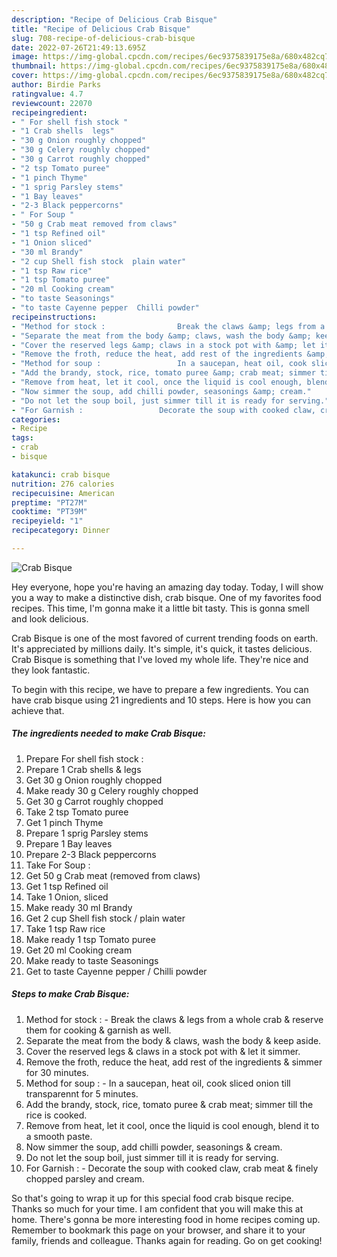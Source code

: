 ```yaml
---
description: "Recipe of Delicious Crab Bisque"
title: "Recipe of Delicious Crab Bisque"
slug: 708-recipe-of-delicious-crab-bisque
date: 2022-07-26T21:49:13.695Z
image: https://img-global.cpcdn.com/recipes/6ec9375839175e8a/680x482cq70/crab-bisque-recipe-main-photo.jpg
thumbnail: https://img-global.cpcdn.com/recipes/6ec9375839175e8a/680x482cq70/crab-bisque-recipe-main-photo.jpg
cover: https://img-global.cpcdn.com/recipes/6ec9375839175e8a/680x482cq70/crab-bisque-recipe-main-photo.jpg
author: Birdie Parks
ratingvalue: 4.7
reviewcount: 22070
recipeingredient:
- " For shell fish stock "
- "1 Crab shells  legs"
- "30 g Onion roughly chopped"
- "30 g Celery roughly chopped"
- "30 g Carrot roughly chopped"
- "2 tsp Tomato puree"
- "1 pinch Thyme"
- "1 sprig Parsley stems"
- "1 Bay leaves"
- "2-3 Black peppercorns"
- " For Soup "
- "50 g Crab meat removed from claws"
- "1 tsp Refined oil"
- "1 Onion sliced"
- "30 ml Brandy"
- "2 cup Shell fish stock  plain water"
- "1 tsp Raw rice"
- "1 tsp Tomato puree"
- "20 ml Cooking cream"
- "to taste Seasonings"
- "to taste Cayenne pepper  Chilli powder"
recipeinstructions:
- "Method for stock :				 Break the claws &amp; legs from a whole crab &amp; reserve them for cooking &amp; garnish as well."
- "Separate the meat from the body &amp; claws, wash the body &amp; keep aside."
- "Cover the reserved legs &amp; claws in a stock pot with &amp; let it simmer."
- "Remove the froth, reduce the heat, add rest of the ingredients &amp; simmer for 30 minutes."
- "Method for soup :				 In a saucepan, heat oil, cook sliced onion till transparennt for 5 minutes."
- "Add the brandy, stock, rice, tomato puree &amp; crab meat; simmer till the rice is cooked."
- "Remove from heat, let it cool, once the liquid is cool enough, blend it to a smooth paste."
- "Now simmer the soup, add chilli powder, seasonings &amp; cream."
- "Do not let the soup boil, just simmer till it is ready for serving."
- "For Garnish :				 Decorate the soup with cooked claw, crab meat &amp; finely chopped parsley and cream."
categories:
- Recipe
tags:
- crab
- bisque

katakunci: crab bisque 
nutrition: 276 calories
recipecuisine: American
preptime: "PT27M"
cooktime: "PT39M"
recipeyield: "1"
recipecategory: Dinner

---
```



![Crab Bisque](https://img-global.cpcdn.com/recipes/6ec9375839175e8a/680x482cq70/crab-bisque-recipe-main-photo.jpg)

Hey everyone, hope you're having an amazing day today. Today, I will show you a way to make a distinctive dish, crab bisque. One of my favorites food recipes. This time, I'm gonna make it a little bit tasty. This is gonna smell and look delicious.



Crab Bisque is one of the most favored of current trending foods on earth. It's appreciated by millions daily. It's simple, it's quick, it tastes delicious. Crab Bisque is something that I've loved my whole life. They're nice and they look fantastic.


To begin with this recipe, we have to prepare a few ingredients. You can have crab bisque using 21 ingredients and 10 steps. Here is how you can achieve that.

<!--inarticleads1-->

##### The ingredients needed to make Crab Bisque:

1. Prepare  For shell fish stock :
1. Prepare 1 Crab shells &amp; legs
1. Get 30 g Onion roughly chopped
1. Make ready 30 g Celery roughly chopped
1. Get 30 g Carrot roughly chopped
1. Take 2 tsp Tomato puree
1. Get 1 pinch Thyme
1. Prepare 1 sprig Parsley stems
1. Prepare 1 Bay leaves
1. Prepare 2-3 Black peppercorns
1. Take  For Soup :
1. Get 50 g Crab meat (removed from claws)
1. Get 1 tsp Refined oil
1. Take 1 Onion, sliced
1. Make ready 30 ml Brandy
1. Get 2 cup Shell fish stock / plain water
1. Take 1 tsp Raw rice
1. Make ready 1 tsp Tomato puree
1. Get 20 ml Cooking cream
1. Make ready to taste Seasonings
1. Get to taste Cayenne pepper / Chilli powder




<!--inarticleads2-->

##### Steps to make Crab Bisque:

1. Method for stock :				 - Break the claws &amp; legs from a whole crab &amp; reserve them for cooking &amp; garnish as well.
1. Separate the meat from the body &amp; claws, wash the body &amp; keep aside.
1. Cover the reserved legs &amp; claws in a stock pot with &amp; let it simmer.
1. Remove the froth, reduce the heat, add rest of the ingredients &amp; simmer for 30 minutes.
1. Method for soup :				 - In a saucepan, heat oil, cook sliced onion till transparennt for 5 minutes.
1. Add the brandy, stock, rice, tomato puree &amp; crab meat; simmer till the rice is cooked.
1. Remove from heat, let it cool, once the liquid is cool enough, blend it to a smooth paste.
1. Now simmer the soup, add chilli powder, seasonings &amp; cream.
1. Do not let the soup boil, just simmer till it is ready for serving.
1. For Garnish :				 - Decorate the soup with cooked claw, crab meat &amp; finely chopped parsley and cream.




So that's going to wrap it up for this special food crab bisque recipe. Thanks so much for your time. I am confident that you will make this at home. There's gonna be more interesting food in home recipes coming up. Remember to bookmark this page on your browser, and share it to your family, friends and colleague. Thanks again for reading. Go on get cooking!
